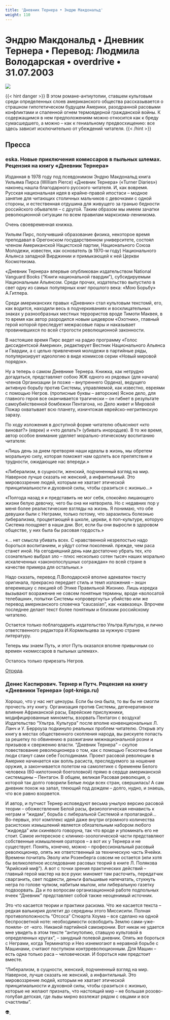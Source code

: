 ```yaml
---
title: 'Дневник Тернера • Эндрю Макдональд'
weight: 110
---
```


# Эндрю Макдональд • **Дневник Тернера** • Перевод: Людмила Володарская • overdrive • 31.07.2003

![](/img/turner.gif)

{{< hint danger >}}
В этом романе-антиутопии, ставшем культовым среди определенных слоев американского общества рассказывается о страшном гипотетическом будущем Америки, разодранной расовыми конфликтами и спаленной огнем термоядерной гражданской войны. К содержащимся в нем предположениям можно относится как к бреду сумасшедшего, а можно – как к гениальному предвосхищению: все здесь зависит исключительно от убеждений читателя.
{{< /hint >}}

## Пресса

### eska. Новые приключения комиссаров в пыльных шлемах. Рецензия на книгу «Дневник Тернера»

Изданная в 1978 году под псевдонимом Эндрю Макдональд книга Уильяма Пирса (William Pierce) «Дневник Тернера» («Turner Diaries») наконец нашла благодарного русского читателя. И, как вовремя. Русская национальная идея в крайне-правой ипостаси – модное занятие для читающих столичных мальчиков с девочками с одной стороны, и естественная отдушина для живущего за гранью бедности российского обывателя – с другой. Таким образом мы имеем зачатки революционной ситуации по всем правилам марксизма-ленинизма.

Очень своевременная книжка.

Уильям Пирс, получивший образование физика, некоторое время преподавал в Орегонском государственном университете, состоял членом Американской Нацистской партии, Национального Союза Молодежи, известен, как основатель (в 1970-м году) Национального Альянса западной Вирджинии и примыкающей к ней Церкви Космотеизма.

«Дневник Тернера» впервые опубликован издательством National Vanguard Вooks (“Книги национальной гвардии”), субсидируемым Национальным Альянсом. Среди прочих, издательство выпустило в свет одну из самых популярных книг прошлого века: «Мою Борьбу» А.Гитлера.

Среди американских правых «Дневник» стал культовым текстомй, его, как водится, находили весь в подчеркиваниях и восклицательных знаках у разнообразных местных террористов вроде Тимоти Маквея, в то время как автор разродился новым шедевром «Охотник», главный герой которой преследует межрасовые пары и наказывает провинившихся по всей строгости революционной законности.

В настояшее время Пирс ведет на радио программу «Голос диссидентской Америки», редактирует Вестник Национального Альянса и Гвардии, а с целью привлечения молодежи в партийные ряды, популяризирует идеологию в виде комиксов серии «Новый мировой порядок».

Ну а теперь о самом Дневнике Тернера. Книжка, как нетрудно догадаться, представляет собою ЖЖ одного из рядовых (для начала) членов Организации (и позже – внутреннего Ордена), ведущего активную борьбу против Системы, управляемой, как известно, евреями с помощью Негров. (прописные буквы – авторские) Ясное дело, для главного героя все оканчивается трагически – он гибнет в результате самоубийственной бомбежки Пентагона, но Дело живет и Мировой Пожар охватывает всю планету, изничтожая еврейско-негритянскую заразу.

По ходу изложения в доступной форме читателю объясняют «кто виноват?» (евреи) и «что делать?» (убивать инородцев). В то же время, автор особое внимание уделяет морально-этическому воспитанию читателя:

«Лишь день за днем претворяя наши идеалы в жизнь, мы обретем моральную силу, которая поможет нам одолеть все препятствия и трудности, ожидающие нас впереди.»

«Либерализм, в сущности, женский, подчиненный взгляд на мир. Наверное лучше сказать не женский, а инфантильный. Это мировоззрение людей, которым не хватает этической принципиальности и духовной силы, чтобы сразиться с жизнью…»

«Полгода назад я и представить не мог себя, спокойно лишающего жизни белую девочку, чего бы она ни натворила. Но с недавних пор у меня более реалистические взгляды на жизнь. Я понимаю, что обе девушки были с Неграми, только потому, что заразились болезнью либерализма, процветающей в школе, церкви, в поп-культуре, которую Система поощряет в наши дни. Вот, если бы они выросли в здоровом обществе, у них была бы расовая гордость.»

«… нет смысла убивать всех. С нравственной незрелостью надо бороться воспитанием, и уйдут сотни поколений. прежде, чем раса станет иной. На сегодняшний день нам достаточно убрать тех, кто сознательно выбрал зло – плюс несколько сотен тысяч наших морально искалеченных «законопослушных сограждан» по всей стране в качестве примера для остальных.»

Надо сказать, перевод Л.Володарской вполне адекватен тексту оригинала, прекрасно передает стиль и темп изложения – экшн вперемешку с лекцией об Этике Правильной Жизнию. Лишь изредка вызывают возражение не совсем понятные термины, вроде «волосатой телебашни», попытки Системы «опровергнуть» убийство или же перевод американского словечка “caucasian”, как «кавказец». Впрочем последнее делает текст более понятным и близким российскому читателю.

Остается только поблагодарить издательство Ультра.Культура, и лично ответственного редактора И.Кормильцева за нужную стране литературу.

Теперь мы знаем Путь, и этот Путь оказался вполне привычным со времен «комиссаров в пыльных шлемах».

Осталось только прирезать Негров.

[Отсюда](https://eska.livejournal.com/55494.html).

### Денис Каспирович. Тернер и Путч. Рецензия на книгу «Дневники Тернера» (opt-kniga.ru)

Хорошо, что у нас нет цензуры. Если бы она была, то вы бы не смогли прочесть эту книгу. Организация против Системы, дегенеративное влияние Африканской расы, Еврейские прислужники, модифицированные минометы, взорвать Пентагон с воздуха! Издательство “Ультра. Культура” после вполне конвенциональных Л. Ланч и У. Берроуза подкинуло реальных проблем читателю. Открыв эту книгу в местах общественного скопления народа, вы рискуете попасть за решетку по обвинению в разжигании межнациональной розни и призывов к свержению власти. “Дневник Тернера” – скупое повествование революционера о том, как с помощью Гескогена белые люди станут сами себе Господинами. Проект расовой революции в Америке начинается как вопль расиста, преследуемого за ношение оружия, а закончивается полетом на самолетике с бременем Белого человека (60-килотонной боеголовкой) прямо в сердце американской системщины – Пентагон. В общем, великая Расовая революция, о которой так долго говорили Белые люди всех стран, свершилась! А сам дневник похож на запал, тлеющий под дождем – долго, нудно, и знаешь, что все равно взорвется.

И автор, и путчист Тернер исповедуют весьма унылую версию расовой теории – обожествление Белой расы, физиологическая ненависть к неграм и “жидам”, борьба с либеральной Системой и пропагандой… Во-первых, этот комплекс идей даже внутри огромного количества расистских измышлений является обязательным набором любого “жидоеда” или скинявого говоруна, так что вроде и упоминать его не стоит. Самое интересное с клинико-зоологической части представляют собственные измышления ораторов – а вот их у Тернера и не существует. Понять, конечно, можно – профессиональный расовый революционер, опять же ответственный за техническую часть Ячейки. Времени почитать Эволу или Розенберга совсем не остается (или хотя бы великолепное исследование расовых теорий в книге Л. Полякова “Арийский миф”). А вот с точки зрения практических действий – главный герой мастер на все руки: миномет там расточить, передатчик сварганить, свет подвести, деньги фальшивые напечатать, стукнуть негра по голове чулком, набитым мылом, или либеральную газетку подвзорвать. Да и по вопросам организационной работе подпольных ячеек “Дневник” представляет собой также неоценимый источник.

Это что касается теории и практики расизма. Что же касается текста – редкая валькирия долетит до середины этого Миссисипи. Полная противоположность “Отсоса” Стюарта Хоума – все сделано на одной беспросветной ноте: необходимости освободить Землю сами-уже- поняли- от -кого. Никакой партийной самоиронии. Вот никак не удается мне увидеть в этом тексте “антиутопию, ставшую культовой в определенных кругах”, – занудный полевой дневник. Опять же бороться с Неграми, когда Терминатор и Нео изнемогают в неравной борьбе с Машинами, считают поступком контрреволюционным. Для Машин – есть одна только раса – человеческая. И бороться нам предстоит вместе.

“Либерализм, в сущности, женский, подчиненный взгляд на мир. Наверное, лучше сказать не женский, а инфантильный. Это мировоззрение людей, которым не хватает этической принципиальности и духовной силы, чтобы сразиться с жизнью, которые не желают признать, что настоящий мир – не большая розово-голубая детская, где львы мирно возлежат рядом с овцами и все счастливы”.

👽[ ](http://flibusta.is/b/552694)